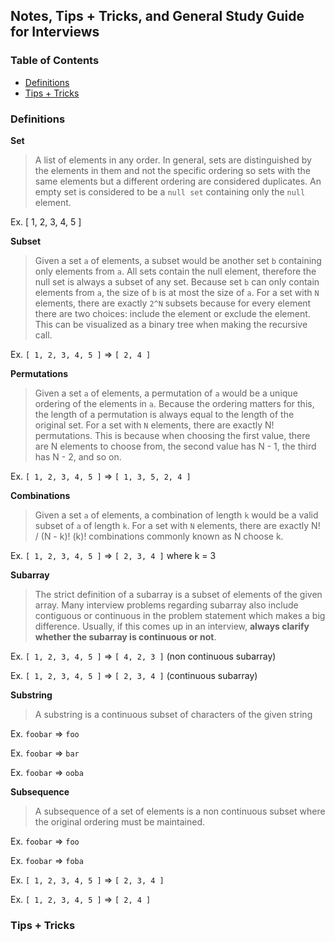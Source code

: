 ## Notes, Tips + Tricks, and General Study Guide for Interviews

### Table of Contents
- [Definitions](#definitions)
- [Tips + Tricks](#tips--tricks)

### Definitions

**Set**
> A list of elements in any order. In general, sets are distinguished by the elements in them and not the specific ordering so sets with the same elements but a different ordering are considered duplicates. An empty set is considered to be a `null set` containing only the `null` element.

Ex. [ 1, 2, 3, 4, 5 ]

**Subset**
> Given a set `a` of elements, a subset would be another set `b` containing only elements from `a`. 
All sets contain the null element, therefore the null set is always a subset of any set. 
Because set `b` can only contain elements from `a`, the size of `b` is at most the size of `a`. 
For a set with `N` elements, there are exactly `2^N` subsets because for every element there are two choices: include the element or exclude the element. 
This can be visualized as a binary tree when making the recursive call.

Ex. `[ 1, 2, 3, 4, 5 ]` => `[ 2, 4 ]`

**Permutations**
> Given a set `a` of elements, a permutation of `a` would be a unique ordering of the elements in `a`. 
Because the ordering matters for this, the length of a permutation is always equal to the length of the original set.
For a set with `N` elements, there are exactly N! permutations. This is because when choosing the first value, there are N elements to choose from, the second value has N - 1, the third has N - 2, and so on.

Ex. `[ 1, 2, 3, 4, 5 ]` => `[ 1, 3, 5, 2, 4 ]`

**Combinations**
> Given a set `a` of elements, a combination of length `k` would be a valid subset of `a` of length `k`.
For a set with `N` elements, there are exactly N! / (N - k)! (k)! combinations commonly known as N choose k.

Ex. `[ 1, 2, 3, 4, 5 ]` => `[ 2, 3, 4 ]` where k = 3

**Subarray**
> The strict definition of a subarray is a subset of elements of the given array. 
Many interview problems regarding subarray also include contiguous or continuous in the problem statement which makes a big difference.
Usually, if this comes up in an interview, **always clarify whether the subarray is continuous or not**.

Ex. `[ 1, 2, 3, 4, 5 ]` => `[ 4, 2, 3 ]` (non continuous subarray)

Ex. `[ 1, 2, 3, 4, 5 ]` => `[ 2, 3, 4 ]` (continuous subarray)

**Substring**
> A substring is a continuous subset of characters of the given string

Ex. `foobar` => `foo`

Ex. `foobar` => `bar`

Ex. `foobar` => `ooba`

**Subsequence**
> A subsequence of a set of elements is a non continuous subset where the original ordering must be maintained.

Ex. `foobar` => `foo`

Ex. `foobar` => `foba`

Ex. `[ 1, 2, 3, 4, 5 ]` => `[ 2, 3, 4 ]`

Ex. `[ 1, 2, 3, 4, 5 ]` => `[ 2, 4 ]`


### Tips + Tricks
